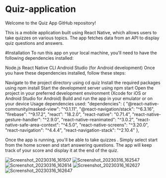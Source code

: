 # Quiz-application

Welcome to the Quiz App GitHub repository!

This is a mobile application built using React Native, which allows users to take quizzes on various topics. The app fetches data from an API to display quiz questions and answers.

#Installation
To run this app on your local machine, you'll need to have the following dependencies installed:

Node.js
React Native CLI
Android Studio (for Android development)
Once you have these dependencies installed, follow these steps:


Navigate to the project directory using cd quiz
Install the required packages using npm install
Start the development server using npm start
Open the project in your preferred development environment (Xcode for iOS or Android Studio for Android)
Build and run the app in your emulator or on your device
Usage
dependencies used:
 "dependencies": {
    "@react-native-community/masked-view": "^0.1.11",
    "@react-navigation/stack": "^6.3.16",
    "firebase": "^9.17.2",
    "react": "18.2.0",
    "react-native": "0.71.4",
    "react-native-gesture-handler": "^2.9.0",
    "react-native-reanimated": "^3.0.2",
    "react-native-safe-area-context": "^4.5.0",
    "react-native-screens": "^3.20.0",
    "react-navigation": "^4.4.4",
    "react-navigation-stack": "^2.10.4"
  },

Once the app is running, you'll be able to take quizzes . Simply select start from the home screen and start answering questions. The app will keep track of your score and display it at the end of the quiz.





![Screenshot_20230316_161507](https://user-images.githubusercontent.com/127203709/225601409-f9d9467c-e720-4c83-a713-ab51d0490e7f.png)
![Screenshot_20230316_162547](https://user-images.githubusercontent.com/127203709/225601414-bc410ee0-2494-431d-8cc1-45b79786b93b.png)
![Screenshot_20230316_162614](https://user-images.githubusercontent.com/127203709/225601419-942e7389-85ed-4d14-944f-328965336d1d.png)
![Screenshot_20230316_162627](https://user-images.githubusercontent.com/127203709/225601423-2c5eff5a-45ae-4ad9-adc9-3c0d461a0a4b.png)
![Screenshot_20230316_162647](https://user-images.githubusercontent.com/127203709/225601428-fcbf68fb-ec1d-4237-b6d2-28a2b8302b4e.png)
